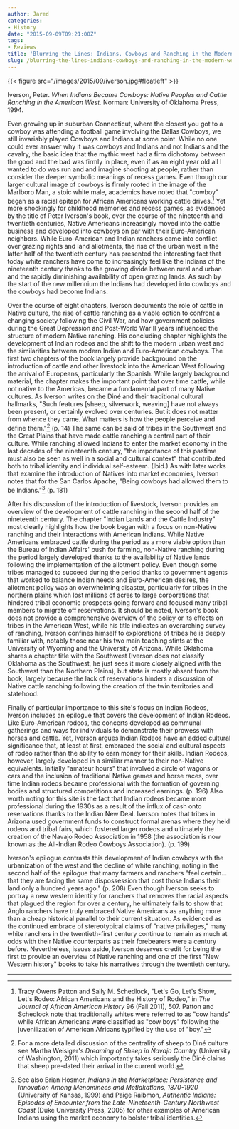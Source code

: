 ```yaml
---
author: Jared
categories:
- History
date: "2015-09-09T09:21:00Z"
tags:
- Reviews
title: 'Blurring the Lines: Indians, Cowboys and Ranching in the Modern West'
slug: /blurring-the-lines-indians-cowboys-and-ranching-in-the-modern-west/
---
```

{{< figure src="/images/2015/09/iverson.jpg#floatleft" >}}

Iverson, Peter. *When Indians Became Cowboys: Native Peoples and Cattle Ranching in the American West.* Norman: University of Oklahoma Press, 1994.

Even growing up in suburban Connecticut, where the closest you got to a cowboy was attending a football game involving the Dallas Cowboys, we still invariably played Cowboys and Indians at some point. While no one could ever answer why it was cowboys and Indians and not Indians and the cavalry, the basic idea that the mythic west had a firm dichotomy between the good and the bad was firmly in place, even if as an eight year old all I wanted to do was run and and imagine shooting at people, rather than consider the deeper symbolic meanings of recess games. Even though our larger cultural image of cowboys is firmly rooted in the image of the Marlboro Man, a stoic white male, academics have noted that "cowboy" began as a racial epitaph for African Americans working cattle drives.[^1] Yet more shockingly for childhood memories and recess games, as evidenced by the title of Peter Iverson's book, over the course of the nineteenth and twentieth centuries, Native Americans increasingly moved into the cattle business and developed into cowboys on par with their Euro-American neighbors. While Euro-American and Indian ranchers came into conflict over grazing rights and land allotments, the rise of the urban west in the latter half of the twentieth century has presented the interesting fact that today white ranchers have come to increasingly feel like the Indians of the nineteenth century thanks to the growing divide between rural and urban and the rapidly diminishing availability of open grazing lands. As such by the start of the new millennium the Indians had developed into cowboys and the cowboys had become Indians.

Over the course of eight chapters, Iverson documents the role of cattle in Native culture, the rise of cattle ranching as a viable option to confront a changing society following the Civil War, and how government policies during the Great Depression and Post-World War II years influenced the structure of modern Native ranching. His concluding chapter highlights the development of Indian rodeos and the shift to the modern urban west and the similarities between modern Indian and Euro-American cowboys. The first two chapters of the book largely provide background on the introduction of cattle and other livestock into the American West following the arrival of Europeans, particularly the Spanish. While largely background material, the chapter makes the important point that over time cattle, while not native to the Americas, became a fundamental part of many Native cultures. As Iverson writes on the Diné and their traditional cultural hallmarks, "Such features [sheep, silverwork, weaving] have not always been present, or certainly evolved over centuries. But it does not matter from whence they came. What matters is how the people perceive and define them."[^2] (p. 14) The same can be said of tribes in the Southwest and the Great Plains that have made cattle ranching a central part of their culture. While ranching allowed Indians to enter the market economy in the last decades of the nineteenth century, "the importance of this pastime must also be seen as well in a social and cultural context" that contributed both to tribal identity and individual self-esteem. (Ibid.) As with later works that examine the introduction of Natives into market economies, Iverson notes that for the San Carlos Apache, "Being cowboys had allowed them to be Indians."[^3] (p. 181)

After his discussion of the introduction of livestock, Iverson provides an overview of the development of cattle ranching in the second half of the nineteenth century. The chapter "Indian Lands and the Cattle Industry" most clearly highlights how the book began with a focus on non-Native ranching and their interactions with American Indians. While Native Americans embraced cattle during the period as a more viable option than the Bureau of Indian Affairs' push for farming, non-Native ranching during the period largely developed thanks to the availability of Native lands following the implementation of the allotment policy. Even though some tribes managed to succeed during the period thanks to government agents that worked to balance Indian needs and Euro-American desires, the allotment policy was an overwhelming disaster, particularly for tribes in the northern plains which lost millions of acres to large corporations that hindered tribal economic prospects going forward and focused many tribal members to migrate off reservations. It should be noted, Iverson's book does not provide a comprehensive overview of the policy or its effects on tribes in the American West, while his title indicates an overarching survey of ranching, Iverson confines himself to explorations of tribes he is deeply familiar with, notably those near his two main teaching stints at the University of Wyoming and the University of Arizona. While Oklahoma shares a chapter title with the Southwest (Iverson does not classify Oklahoma as the Southwest, he just sees it more closely aligned with the Southwest than the Northern Plains), but state is mostly absent from the book, largely because the lack of reservations hinders a discussion of Native cattle ranching following the creation of the twin territories and statehood.

Finally of particular importance to this site's focus on Indian Rodeos, Iverson includes an epilogue that covers the development of Indian Rodeos. Like Euro-American rodeos, the concerts developed as communal gatherings and ways for individuals to demonstrate their prowess with horses and cattle. Yet, Iverson argues Indian Rodeos have an added cultural significance that, at least at first, embraced the social and cultural aspects of rodeo rather than the ability to earn money for their skills. Indian Rodeos, however, largely developed in a similiar manner to their non-Native equivalents. Initially "amateur hours" that involved a circle of wagons or cars and the inclusion of traditional Native games and horse races, over time Indian rodeos became professional with the formation of governing bodies and structured competitions and increased earnings. (p. 196) Also worth noting for this site is the fact that Indian rodeos became more professional during the 1930s as a result of the influx of cash onto reservations thanks to the Indian New Deal. Iverson notes that tribes in Arizona used government funds to construct formal arenas where they held rodeos and tribal fairs, which fostered larger rodeos and ultimately the creation of the Navajo Rodeo Association in 1958 (the association is now known as the All-Indian Rodeo Cowboys Association). (p. 199)

Iverson's epilogue contrasts this development of Indian cowboys with the urbanization of the west and the decline of white ranching, noting in the second half of the epilogue that many farmers and ranchers "feel certain…that they are facing the same dispossession that cost those Indians their land only a hundred years ago." (p. 208) Even though Iverson seeks to portray a new western identity for ranchers that removes the racial aspects that plagued the region for over a century, he ultimately fails to show that Anglo ranchers have truly embraced Native Americans as anything more than a cheap historical parallel to their current situation. As evidenced as the continued embrace of stereotypical claims of "native privileges," many white ranchers in the twentieth-first century continue to remain as much at odds with their Native counterparts as their forebearers were a century before. Nevertheless, issues aside, Iverson deserves credit for being the first to provide an overview of Native ranching and one of the first "New Western history" books to take his narratives through the twentieth century.

---
[^1]: Tracy Owens Patton and Sally M. Schedlock, "Let's Go, Let's Show, Let's Rodeo: African Americans and the History of Rodeo," in *The Journal of African American History* 96 (Fall 2011), 507. Patton and Schedlock note that traditionally whites were referred to as "cow hands" while African Americans were classified as "cow boys" following the juvenilization of American Africans typified by the use of "boy."
[^2]: For a more detailed discussion of the centrality of sheep to Diné culture see Martha Weisiger's *Dreaming of Sheep in Navajo Country* (University of Washington, 2011) which importantly takes seriously the Diné claims that sheep pre-dated their arrival in the current world.
[^3]: See also Brian Hosmer, *Indians in the Marketplace: Persistence and Innovation Among Menominees and Metlakatlans, 1870-1920* (University of Kansas, 1999) and Paige Raibmon, *Authentic Indians: Episodes of Encounter from the Late-Nineteenth-Century Northwest Coast* (Duke University Press, 2005) for other examples of American Indians using the market economy to bolster tribal identities.
